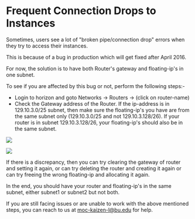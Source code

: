 # Frequent Connection Drops to Instances

Sometimes, users see a lot of "broken pipe/connection drop" errors when they try to access their instances.

This is because of a bug in production which will get fixed after April 2016.

For now, the solution is to have both Router's gateway and floating-ip's in one subnet.

To see if you are affected by this bug or not, perform the following steps:-
* Login to horizon and goto Networks -> Routers -> (click on router-name)
* Check the Gateway address of the Router. If the ip-address is in 129.10.3.0/25 subnet, then make sure the floating-ip's you have are from the same subnet only (129.10.3.0/25 and not 129.10.3.128/26). If your router is in subnet 129.10.3.128/26, your floating-ip's should also be in the same subnet.

![](_static/img/floatingips.png)

![](_static/img/router.png)

If there is a discrepancy, then you can try clearing the gateway of router and setting it again, or can try deleting the router and creating it again or can try freeing the wrong floating-ip and allocating it again.

In the end, you should have your router and floating-ip's in the same subnet, either subnet1 or subnet2 but not both.

If you are still facing issues or are unable to work with the above mentioned steps, you can reach to us at moc-kaizen-l@bu.edu for help.

